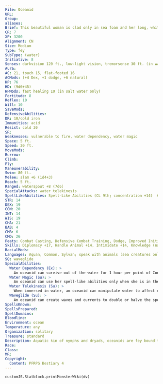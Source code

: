 ```yaml
---
File: Oceanid
URL: 
Group: 
aliases: 
Brief: This beautiful woman is clad only in sea foam and her long, white hair, which cascades over her body.
CR: 7
XP: 3200
Alignment: CN
Size: Medium
Type: fey
SubType: (water)
Initiative: 8
Senses: darkvision 120 ft., low-light vision, tremorsense 30 ft. (in water only); Perception +16
Aura: 
AC: 21, touch 15, flat-footed 16
ACMods: (+4 Dex, +1 dodge, +6 natural)
HP: 76
HD: (9d6+45)
HPMods: fast healing 10 (in salt water only)
Fortitude: 8
Reflex: 10
Will: 10
SaveMods: 
DefensiveAbilities: 
DR: 10/cold iron
Immunities: acid
Resist: cold 30
SR: 
Weaknesses: vulnerable to fire, water dependency, water magic
Space: 5 ft.
Speed: 20 ft.
MoveMods: 
Burrow: 
Climb: 
Fly: 
Maneuverability: 
Swim: 80 ft.
Melee: slam +6 (1d4+3)
Reach: 5 ft.
Ranged: waterspout +8 (7d6)
SpecialAttacks: water telekinesis
SpellLikeAbilities: Spell-Like Abilities (CL 9th; concentration +14)  Constant-speak with animals (sea creatures only) At will-control water, create water, purify food and drink (water only), water breathing (up to 9 creatures at a time)  3/day-control winds, summon nature's ally V (sea creatures or water elementals only)  1/day-control weather
STR: 14
DEX: 19
CON: 20
INT: 14
WIS: 19
CHA: 21
BAB: 4
CMB: 6
CMD: 26
Feats: Combat Casting, Defensive Combat Training, Dodge, Improved Initiative, Mobility
Skills: Diplomacy +17, Handle Animal +14, Intimidate +14, Knowledge (nature) +14, Perception +16, Sense Motive +16, Stealth +16, Swim +22
RacialMods: 
Languages: Aquan, Common, Sylvan; speak with animals (sea creatures only)
SQ: waveglide
SpecialAbilities:
  Water Dependency (Ex): >
    An oceanid can survive out of the water for 1 hour per point of Constitution. After this limit, she takes 1 point of Constitution damage each hour until immersed in salt water.
  Water Magic (Su): >
    An oceanid can use her spell-like abilities only when she is in the ocean or within 1 mile of the ocean.
  Water Telekinesis (Su): >
    When immersed in water, an oceanid can manipulate water to affect creatures and objects within 500 feet that are in contact with the same body of water. This functions as the combat maneuver form of the telekinesis spell (caster level 9th, combat maneuver bonus +14), including the need to maintain concentration. This ability also allows her to create a small waterspout as a standard action once per round, striking an opponent within 100 feet with a blast of water as a ranged attack that deals 7d6 points of bludgeoning damage.
  Waveglide (Su): >
    An oceanid can create waves and currents to double or halve the speed of creatures or objects traveling on the surface of the water, affecting up to 100 contiguous 5-foot squares in a shapeable area (typically enough for one warship or two small sailing ships). This ability has a range of 1,000 feet, requires line of effect to some part of the area, and lasts as long as the oceanid concentrates. An unwilling target can ignore the effect for 1 round by succeeding at a DC 19 Will saving throw. The save DC is Charisma-based.
SpellsKnown: 
SpellsPrepared: 
SpellDomains: 
Bloodline: 
Environment: ocean
Temperature: any
Organization: solitary
Treasure: standard
Description: Aquatic kin of nymphs and dryads, oceanids are fey bound to the sea. They can live in lakes, rivers, or oceans, but truly thrive only in salt water. The mood of an oceanid can change with little warning-they are quick to love and even quicker to anger. An oceanid can be quite helpful toward mortals and their vessels- particularly if the mortals indulge her extreme vanity. Though silver-tongued people skilled at flattery might earn her help, they might also be lured away to join the oceanid under the sea until she grows bored with them. When an oceanid is in the water, the lower half of her body transforms into a pillar of water, allowing her to swim at incredible speed. When she leaves the water, this water pillar transforms into humanoid legs. However, most oceanids consider walking a chore, and avoid it when possible.
Race: 
Class: 
MR: 
Copyright:
  Content: PFRPG Bestiary 4
---
```

```dataviewjs
customJS.Statblock.printMonsterWiki(dv)
```
